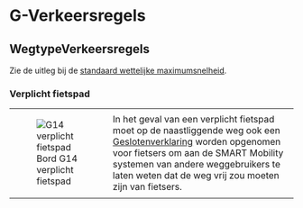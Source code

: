 # G-Verkeersregels


## WegtypeVerkeersregels
Zie de uitleg bij de [standaard wettelijke maximumsnelheid](#standaard-wettelijke-maximumsnelheid).

### Verplicht fietspad

<table>
        <tr>
            <td class="left-column">
                <figure>
                    <img src="../images/verplichtfietspad.png" alt="G14 verplicht fietspad">
                    <figcaption>Bord G14 verplicht fietspad</figcaption>
                </figure>
            </td>
            <td class="right-column">
                In het geval van een verplicht fietspad moet op de naastliggende weg ook een 
                <a href="#geslotenverklaring">Geslotenverklaring</a> worden opgenomen voor fietsers 
                om aan de SMART Mobility systemen van andere weggebruikers te laten weten dat de weg 
                vrij zou moeten zijn van fietsers.
            </td>
        </tr>
    </table>